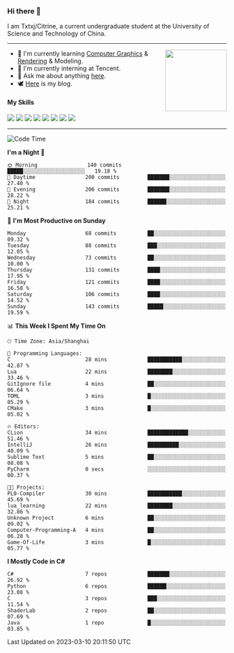 ### Hi there 👋

I am Txtxj/Citrine, a current undergraduate student at the University of Science and Technology of China.

---

<img align="right" height="141" src="https://github-readme-stats.vercel.app/api?username=txtxj&theme=tokyonight&show_icons=true&count_private=true">

- 🌱 I'm currently learning [Computer Graphics](https://github.com/txtxj/GAMES101) & [Rendering](https://github.com/txtxj/GAMES202) & 
Modeling.
- 🐶 I'm currently interning at Tencent.
- 💬 Ask me about anything [here](https://github.com/txtxj/txtxj/issues).
- 🕊️ [Here](https://txtxj.top) is my blog.

#### My Skills

![](https://img.shields.io/badge/C%23-239120?logo=csharp&logoColor=fff)
![](https://img.shields.io/badge/Unity-000000?logo=unity&logoColor=fff)
![](https://img.shields.io/badge/Python-3e74a2?logo=python&logoColor=fff)
![](https://img.shields.io/badge/C++-65318e?logo=cplusplus&logoColor=fff)
![](https://img.shields.io/badge/C-5654a2?logo=c&logoColor=fff)
![](https://img.shields.io/badge/Blender-f5792a?logo=blender&logoColor=fff)
![](https://img.shields.io/badge/OpenJDK-ffffff?logo=openjdk&logoColor=000)
![](https://img.shields.io/badge/SQL-cc2927?logo=microsoftsqlserver&logoColor=fff)

---

<!--START_SECTION:waka-->
![Code Time](http://img.shields.io/badge/Code%20Time-665%20hrs%2013%20mins-blue)

**I'm a Night 🦉** 

```text
🌞 Morning                140 commits         █████░░░░░░░░░░░░░░░░░░░░   19.18 % 
🌆 Daytime                200 commits         ███████░░░░░░░░░░░░░░░░░░   27.40 % 
🌃 Evening                206 commits         ███████░░░░░░░░░░░░░░░░░░   28.22 % 
🌙 Night                  184 commits         ██████░░░░░░░░░░░░░░░░░░░   25.21 % 
```
📅 **I'm Most Productive on Sunday** 

```text
Monday                   68 commits          ██░░░░░░░░░░░░░░░░░░░░░░░   09.32 % 
Tuesday                  88 commits          ███░░░░░░░░░░░░░░░░░░░░░░   12.05 % 
Wednesday                73 commits          ██░░░░░░░░░░░░░░░░░░░░░░░   10.00 % 
Thursday                 131 commits         ████░░░░░░░░░░░░░░░░░░░░░   17.95 % 
Friday                   121 commits         ████░░░░░░░░░░░░░░░░░░░░░   16.58 % 
Saturday                 106 commits         ████░░░░░░░░░░░░░░░░░░░░░   14.52 % 
Sunday                   143 commits         █████░░░░░░░░░░░░░░░░░░░░   19.59 % 
```


📊 **This Week I Spent My Time On** 

```text
🕑︎ Time Zone: Asia/Shanghai

💬 Programming Languages: 
C                        28 mins             ███████████░░░░░░░░░░░░░░   42.87 % 
Lua                      22 mins             ████████░░░░░░░░░░░░░░░░░   33.46 % 
GitIgnore file           4 mins              ██░░░░░░░░░░░░░░░░░░░░░░░   06.64 % 
TOML                     3 mins              █░░░░░░░░░░░░░░░░░░░░░░░░   05.29 % 
CMake                    3 mins              █░░░░░░░░░░░░░░░░░░░░░░░░   05.02 % 

🔥 Editors: 
CLion                    34 mins             █████████████░░░░░░░░░░░░   51.46 % 
IntelliJ                 26 mins             ██████████░░░░░░░░░░░░░░░   40.09 % 
Sublime Text             5 mins              ██░░░░░░░░░░░░░░░░░░░░░░░   08.08 % 
PyCharm                  0 secs              ░░░░░░░░░░░░░░░░░░░░░░░░░   00.37 % 

🐱‍💻 Projects: 
PL0-Compiler             30 mins             ███████████░░░░░░░░░░░░░░   45.69 % 
lua_learning             22 mins             ████████░░░░░░░░░░░░░░░░░   32.86 % 
Unknown Project          6 mins              ██░░░░░░░░░░░░░░░░░░░░░░░   09.02 % 
Computer-Programming-A   4 mins              ██░░░░░░░░░░░░░░░░░░░░░░░   06.28 % 
Game-Of-Life             3 mins              █░░░░░░░░░░░░░░░░░░░░░░░░   05.77 % 
```

**I Mostly Code in C#** 

```text
C#                       7 repos             ███████░░░░░░░░░░░░░░░░░░   26.92 % 
Python                   6 repos             ██████░░░░░░░░░░░░░░░░░░░   23.08 % 
C                        3 repos             ███░░░░░░░░░░░░░░░░░░░░░░   11.54 % 
ShaderLab                2 repos             ██░░░░░░░░░░░░░░░░░░░░░░░   07.69 % 
Java                     1 repo              █░░░░░░░░░░░░░░░░░░░░░░░░   03.85 % 
```




 Last Updated on 2023-03-10 20:11:50 UTC
<!--END_SECTION:waka-->
